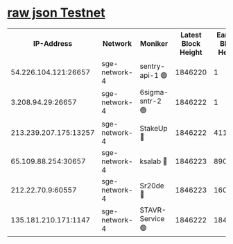 
[raw json Testnet](https://rpc-check.sget.stavr.tech/sget/rpc-sget-result.json)
=


<table><tr><th>IP-Address</th><th>Network</th><th>Moniker</th><th>Latest Block Height</th><th>Earliest Block Height</th><th>Catching Up</th><th>Tx Index</th><th>Voting Power</th><th>Scan Time</th></tr><tr><td>54.226.104.121:26657</td><td>sge-network-4</td><td>sentry-api-1 🟢</td><td>1846220</td><td>1</td><td>False</td><td>on</td><td>0</td><td>2024-03-04T02:02:17.887295548UTC</td></tr><tr><td>3.208.94.29:26657</td><td>sge-network-4</td><td>6sigma-sntr-2 🟢</td><td>1846222</td><td>1</td><td>False</td><td>on</td><td>0</td><td>2024-03-04T02:02:27.163412946UTC</td></tr><tr><td>213.239.207.175:13257</td><td>sge-network-4</td><td>StakeUp 🔴</td><td>1846222</td><td>411001</td><td>False</td><td>off</td><td>100</td><td>2024-03-04T02:02:26.250622614UTC</td></tr><tr><td>65.109.88.254:30657</td><td>sge-network-4</td><td>ksalab 🔴</td><td>1846223</td><td>890001</td><td>False</td><td>off</td><td>2730</td><td>2024-03-04T02:02:31.552624743UTC</td></tr><tr><td>212.22.70.9:60557</td><td>sge-network-4</td><td>Sr20de 🔴</td><td>1846223</td><td>1608978</td><td>False</td><td>on</td><td>104</td><td>2024-03-04T02:02:33.981893379UTC</td></tr><tr><td>135.181.210.171:1147</td><td>sge-network-4</td><td>STAVR-Service 🟢</td><td>1846222</td><td>1842001</td><td>False</td><td>on</td><td>0</td><td>2024-03-04T02:02:26.559625438UTC</td></tr></table>
